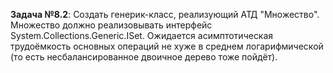 ﻿**Задача №8.2**:
	Создать генерик-класс, реализующий АТД "Множество". Множество должно реализовывать
	интерфейс System.Collections.Generic.ISet. Ожидается асимптотическая трудоёмкость
	основных операций не хуже в среднем логарифмической
	(то есть несбалансированное двоичное дерево тоже пойдёт).